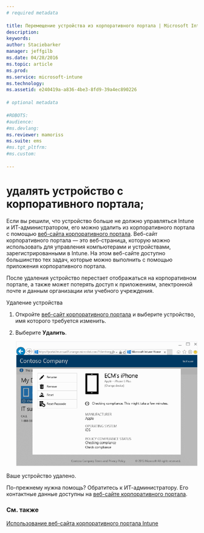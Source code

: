 ```yaml
---
# required metadata

title: Перемещение устройства из корпоративного портала | Microsoft Intune
description:
keywords:
author: Staciebarker
manager: jeffgilb
ms.date: 04/28/2016
ms.topic: article
ms.prod:
ms.service: microsoft-intune
ms.technology:
ms.assetid: e240419a-a836-4be3-8fd9-39a4ec890226

# optional metadata

#ROBOTS:
#audience:
#ms.devlang:
ms.reviewer: mamoriss
ms.suite: ems
#ms.tgt_pltfrm:
#ms.custom:

---
```



# удалять устройство с корпоративного портала;

Если вы решили, что устройство больше не должно управляться Intune и ИТ-администратором, его можно удалить из корпоративного портала с помощью [веб-сайта корпоративного портала](http://portal.manage.microsoft.com). Веб-сайт корпоративного портала — это веб-страница, которую можно использовать для управления компьютерами и устройствами, зарегистрированными в Intune. На этом веб-сайте доступно большинство тех задач, которые можно выполнить с помощью приложения корпоративного портала.

После удаления устройство перестает отображаться на корпоративном портале, а также может потерять доступ к приложениям, электронной почте и данным организации или учебного учреждения. 

Удаление устройства

1.  Откройте [веб-сайт корпоративного портала](http://portal.manage.microsoft.com) и выберите устройство, имя которого требуется изменить.

2.  Выберите **Удалить**.

    ![remove-device](./media/iwp-1-tap-reset-passcode.png)

Ваше устройство удалено.

По-прежнему нужна помощь? Обратитесь к ИТ-администратору. Его контактные данные доступны на [веб-сайте корпоративного портала](http://portal.manage.microsoft.com).

### См. также
[Использование веб-сайта корпоративного портала Intune](using-the-intune-company-portal-website.md)

<!--HONumber=Jun16_HO2-->


